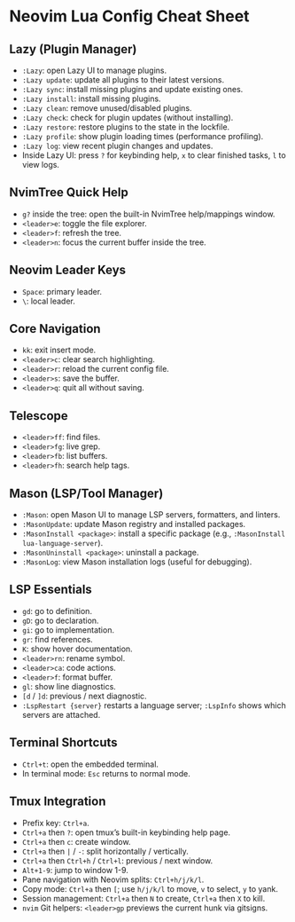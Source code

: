 # Neovim Lua Config Cheat Sheet

## Lazy (Plugin Manager)
- `:Lazy`: open Lazy UI to manage plugins.
- `:Lazy update`: update all plugins to their latest versions.
- `:Lazy sync`: install missing plugins and update existing ones.
- `:Lazy install`: install missing plugins.
- `:Lazy clean`: remove unused/disabled plugins.
- `:Lazy check`: check for plugin updates (without installing).
- `:Lazy restore`: restore plugins to the state in the lockfile.
- `:Lazy profile`: show plugin loading times (performance profiling).
- `:Lazy log`: view recent plugin changes and updates.
- Inside Lazy UI: press `?` for keybinding help, `x` to clear finished tasks, `l` to view logs.

## NvimTree Quick Help
- `g?` inside the tree: open the built-in NvimTree help/mappings window.
- `<leader>e`: toggle the file explorer.
- `<leader>f`: refresh the tree.
- `<leader>n`: focus the current buffer inside the tree.

## Neovim Leader Keys
- `Space`: primary leader.
- `\`: local leader.

## Core Navigation
- `kk`: exit insert mode.
- `<leader>c`: clear search highlighting.
- `<leader>r`: reload the current config file.
- `<leader>s`: save the buffer.
- `<leader>q`: quit all without saving.

## Telescope
- `<leader>ff`: find files.
- `<leader>fg`: live grep.
- `<leader>fb`: list buffers.
- `<leader>fh`: search help tags.

## Mason (LSP/Tool Manager)
- `:Mason`: open Mason UI to manage LSP servers, formatters, and linters.
- `:MasonUpdate`: update Mason registry and installed packages.
- `:MasonInstall <package>`: install a specific package (e.g., `:MasonInstall lua-language-server`).
- `:MasonUninstall <package>`: uninstall a package.
- `:MasonLog`: view Mason installation logs (useful for debugging).

## LSP Essentials
- `gd`: go to definition.
- `gD`: go to declaration.
- `gi`: go to implementation.
- `gr`: find references.
- `K`: show hover documentation.
- `<leader>rn`: rename symbol.
- `<leader>ca`: code actions.
- `<leader>f`: format buffer.
- `gl`: show line diagnostics.
- `[d` / `]d`: previous / next diagnostic.
- `:LspRestart {server}` restarts a language server; `:LspInfo` shows which servers are attached.

## Terminal Shortcuts
- `Ctrl+t`: open the embedded terminal.
- In terminal mode: `Esc` returns to normal mode.

## Tmux Integration
- Prefix key: `Ctrl+a`.
- `Ctrl+a` then `?`: open tmux’s built-in keybinding help page.
- `Ctrl+a` then `c`: create window.
- `Ctrl+a` then `|` / `-`: split horizontally / vertically.
- `Ctrl+a` then `Ctrl+h` / `Ctrl+l`: previous / next window.
- `Alt+1-9`: jump to window 1-9.
- Pane navigation with Neovim splits: `Ctrl+h/j/k/l`.
- Copy mode: `Ctrl+a` then `[`; use `h/j/k/l` to move, `v` to select, `y` to yank.
- Session management: `Ctrl+a` then `N` to create, `Ctrl+a` then `X` to kill.
- `nvim` Git helpers: `<leader>gp` previews the current hunk via gitsigns.
